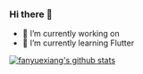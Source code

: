 ### Hi there 👋

- 🔭 I’m currently working on 
- 🌱 I’m currently learning Flutter

[![fanyuexiang's github stats](https://github-readme-stats.vercel.app/api?username=fanyuexiang)](https://github.com/anuraghazra/github-readme-stats)
